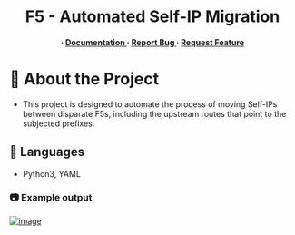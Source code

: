 <div align='center'>

<h1>F5 - Automated Self-IP Migration</h1>
<h4> <span> · </span> <a href="https://github.com/daisy-dynawhite/F5-Migration/blob/master/README.md"> Documentation </a> <span> · </span> <a href="https://github.com/daisy-dynawhite/F5-Migration/issues"> Report Bug </a> <span> · </span> <a href="https://github.com/daisy-dynawhite/F5-Migration/issues"> Request Feature </a> </h4>
</div>

# :star2: About the Project
- <p>This project is designed to automate the process of moving Self-IPs between disparate F5s, including the upstream routes that point to the subjected prefixes.</p>

## :dart: Languages
- Python3, YAML
### :camera: Example output
<div align="left"> <a href=""><img src="https://github.com/daisy-dynawhite/F5-Migration/blob/main/Untitled.png" alt='image'/></a> </div>

